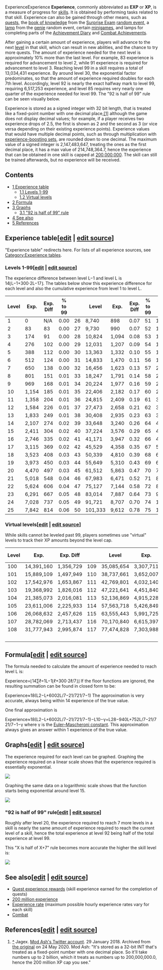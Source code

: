 ExperienceExperience
**Experience**, commonly abbreviated as **EXP** or **XP**, is a measure of progress for [skills](/w/Skills "Skills"). It is obtained by performing tasks related to that skill. Experience can also be gained through other means, such as [quests](/w/Quests "Quests"), the [book of knowledge](/w/Book_of_knowledge "Book of knowledge") from the [Surprise Exam](/w/Surprise_Exam "Surprise Exam") [random event](/w/Random_event "Random event"), a [lamp](/w/Lamp "Lamp") from the [genie](/w/Genie "Genie") random event, certain [minigames](/w/Minigames "Minigames"), and lamps for completing parts of the [Achievement Diary](/w/Achievement_Diary "Achievement Diary") and [Combat Achievements](/w/Combat_Achievements "Combat Achievements").


After gaining a certain amount of experience, players will advance to the next [level](/w/Level "Level") in that skill, which can result in new abilities, and the chance to try more quests. The amount of experience needed for the next level is approximately 10% more than the last level. For example, 83 experience is required for advancement to level 2, while 91 experience is required for advancement to level 3. Reaching level 99 in a skill requires a total of 13,034,431 experience. By around level 30, the exponential factor predominates, so that the amount of experience required doubles for each 7th level. Accordingly, level 92 is nearly the exact halfway mark to level 99, requiring 6,517,253 experience, and level 85 requires very nearly one quarter of the experience needed for level 99. The "92 is half of 99" rule can be seen visually below.


Experience is stored as a signed integer with 32 bit length, that is treated like a fixed-point number with one decimal place,[[1]](#cite_note-1) although the game does not display decimal values; for example, if a player receives two experience drops of 2.5, the first is shown as 2 and the second as 3 (or vice versa depending on their existing experience points). Experience values that would have multiple decimal points, such as through multiplication with [experience-boosting sets](/w/Experience-boosting_set "Experience-boosting set"), are rounded down to one decimal. The maximum value of a signed integer is 2,147,483,647, treating the ones as the first decimal place, it has a max value of 214,748,364.7, hence the experience that can be obtained in one skill is capped at [200,000,000](/w/200_million_experience "200 million experience"). The skill can still be trained afterwards, but no experience will be received.



## Contents


* [1 Experience table](#Experience_table)
	+ [1.1 Levels 1-99](#Levels_1-99)
	+ [1.2 Virtual levels](#Virtual_levels)
* [2 Formula](#Formula)
* [3 Graphs](#Graphs)
	+ [3.1 "92 is half of 99" rule](#"92_is_half_of_99"_rule)
* [4 See also](#See_also)
* [5 References](#References)



## Experience table[[edit](/w/Experience?section=1&veaction=edit "Edit section: Experience table") | [edit source](/w/Experience?action=edit&section=1 "Edit section's source code: Experience table")]


"Experience table" redirects here. For lists of all experience sources, see [Category:Experience tables](/w/Category:Experience_tables "Category:Experience tables"). 
### Levels 1-99[[edit](/w/Experience?section=2&veaction=edit "Edit section: Levels 1-99") | [edit source](/w/Experience?action=edit&section=2 "Edit section's source code: Levels 1-99")]


The experience difference between level L−1 and level L is 14⌊L−1+300⋅2L−17⌋. The tables below show this experience difference for each level and also the cumulative experience from level 1 to level L.





| Level | Exp. | Exp. Diff | % to 99 |  | Level | Exp. | Exp. Diff | % to 99 |  | Level | Exp. | Exp. Diff | % to 99 |  | Level | Exp. | Exp. Diff | % to 99 |
| --- | --- | --- | --- | --- | --- | --- | --- | --- | --- | --- | --- | --- | --- | --- | --- | --- | --- | --- |
| 1 | 0 | N/A | 0.00 | 26 | 8,740 | 898 | 0.07 | 51 | 111,945 | 10,612 | 0.86 | 76 | 1,336,443 | 126,022 | 10.25 |
| 2 | 83 | 83 | 0.00 | 27 | 9,730 | 990 | 0.07 | 52 | 123,660 | 11,715 | 0.95 | 77 | 1,475,581 | 139,138 | 11.32 |
| 3 | 174 | 91 | 0.00 | 28 | 10,824 | 1,094 | 0.08 | 53 | 136,594 | 12,934 | 1.05 | 78 | 1,629,200 | 153,619 | 12.50 |
| 4 | 276 | 102 | 0.00 | 29 | 12,031 | 1,207 | 0.09 | 54 | 150,872 | 14,278 | 1.16 | 79 | 1,798,808 | 169,608 | 13.80 |
| 5 | 388 | 112 | 0.00 | 30 | 13,363 | 1,332 | 0.10 | 55 | 166,636 | 15,764 | 1.28 | 80 | 1,986,068 | 187,260 | 15.24 |
| 6 | 512 | 124 | 0.00 | 31 | 14,833 | 1,470 | 0.11 | 56 | 184,040 | 17,404 | 1.41 | 81 | 2,192,818 | 206,750 | 16.82 |
| 7 | 650 | 138 | 0.00 | 32 | 16,456 | 1,623 | 0.13 | 57 | 203,254 | 19,214 | 1.56 | 82 | 2,421,087 | 228,269 | 18.57 |
| 8 | 801 | 151 | 0.01 | 33 | 18,247 | 1,791 | 0.14 | 58 | 224,466 | 21,212 | 1.72 | 83 | 2,673,114 | 252,027 | 20.51 |
| 9 | 969 | 168 | 0.01 | 34 | 20,224 | 1,977 | 0.16 | 59 | 247,886 | 23,420 | 1.90 | 84 | 2,951,373 | 278,259 | 22.64 |
| 10 | 1,154 | 185 | 0.01 | 35 | 22,406 | 2,182 | 0.17 | 60 | 273,742 | 25,856 | 2.10 | 85 | 3,258,594 | 307,221 | 25.00 |
| 11 | 1,358 | 204 | 0.01 | 36 | 24,815 | 2,409 | 0.19 | 61 | 302,288 | 28,546 | 2.32 | 86 | 3,597,792 | 339,198 | 27.60 |
| 12 | 1,584 | 226 | 0.01 | 37 | 27,473 | 2,658 | 0.21 | 62 | 333,804 | 31,516 | 2.56 | 87 | 3,972,294 | 374,502 | 30.48 |
| 13 | 1,833 | 249 | 0.01 | 38 | 30,408 | 2,935 | 0.23 | 63 | 368,599 | 34,795 | 2.83 | 88 | 4,385,776 | 413,482 | 33.65 |
| 14 | 2,107 | 274 | 0.02 | 39 | 33,648 | 3,240 | 0.26 | 64 | 407,015 | 38,416 | 3.12 | 89 | 4,842,295 | 456,519 | 37.15 |
| 15 | 2,411 | 304 | 0.02 | 40 | 37,224 | 3,576 | 0.29 | 65 | 449,428 | 42,413 | 3.45 | 90 | 5,346,332 | 504,037 | 41.02 |
| 16 | 2,746 | 335 | 0.02 | 41 | 41,171 | 3,947 | 0.32 | 66 | 496,254 | 46,826 | 3.81 | 91 | 5,902,831 | 556,499 | 45.29 |
| 17 | 3,115 | 369 | 0.02 | 42 | 45,529 | 4,358 | 0.35 | 67 | 547,953 | 51,699 | 4.20 | 92 | 6,517,253 | 614,422 | 50.00 |
| 18 | 3,523 | 408 | 0.03 | 43 | 50,339 | 4,810 | 0.39 | 68 | 605,032 | 57,079 | 4.64 | 93 | 7,195,629 | 678,376 | 55.20 |
| 19 | 3,973 | 450 | 0.03 | 44 | 55,649 | 5,310 | 0.43 | 69 | 668,051 | 63,019 | 5.13 | 94 | 7,944,614 | 748,985 | 60.95 |
| 20 | 4,470 | 497 | 0.03 | 45 | 61,512 | 5,863 | 0.47 | 70 | 737,627 | 69,576 | 5.66 | 95 | 8,771,558 | 826,944 | 67.30 |
| 21 | 5,018 | 548 | 0.04 | 46 | 67,983 | 6,471 | 0.52 | 71 | 814,445 | 76,818 | 6.25 | 96 | 9,684,577 | 913,019 | 74.30 |
| 22 | 5,624 | 606 | 0.04 | 47 | 75,127 | 7,144 | 0.58 | 72 | 899,257 | 84,812 | 6.90 | 97 | 10,692,629 | 1,008,052 | 82.03 |
| 23 | 6,291 | 667 | 0.05 | 48 | 83,014 | 7,887 | 0.64 | 73 | 992,895 | 93,638 | 7.62 | 98 | 11,805,606 | 1,112,977 | 90.57 |
| 24 | 7,028 | 737 | 0.05 | 49 | 91,721 | 8,707 | 0.70 | 74 | 1,096,278 | 103,383 | 8.41 | 99 | 13,034,431 | 1,228,825 | 100.00 |
| 25 | 7,842 | 814 | 0.06 | 50 | 101,333 | 9,612 | 0.78 | 75 | 1,210,421 | 114,143 | 9.29 |  |  |  |  |


### Virtual levels[[edit](/w/Experience?section=3&veaction=edit "Edit section: Virtual levels") | [edit source](/w/Experience?action=edit&section=3 "Edit section's source code: Virtual levels")]


While skills cannot be leveled past 99, players sometimes use "virtual" levels to track their XP amounts beyond the level cap.





| Level | Exp. | Exp. Diff |  | Level | Exp. | Exp. Diff |  | Level | Exp. | Exp. Diff |
| --- | --- | --- | --- | --- | --- | --- | --- | --- | --- | --- |
| 100 | 14,391,160 | 1,356,729 | 109 | 35,085,654 | 3,307,711 | 118 | 85,539,082 | 8,064,254 |
| 101 | 15,889,109 | 1,497,949 | 110 | 38,737,661 | 3,652,007 | 119 | 94,442,737 | 8,903,655 |
| 102 | 17,542,976 | 1,653,867 | 111 | 42,769,801 | 4,032,140 | 120 | 104,273,167 | 9,830,430 |
| 103 | 19,368,992 | 1,826,016 | 112 | 47,221,641 | 4,451,840 | 121 | 115,126,838 | 10,853,671 |
| 104 | 21,385,073 | 2,016,081 | 113 | 52,136,869 | 4,915,228 | 122 | 127,110,260 | 11,983,422 |
| 105 | 23,611,006 | 2,225,933 | 114 | 57,563,718 | 5,426,849 | 123 | 140,341,028 | 13,230,768 |
| 106 | 26,068,632 | 2,457,626 | 115 | 63,555,443 | 5,991,725 | 124 | 154,948,977 | 14,607,949 |
| 107 | 28,782,069 | 2,713,437 | 116 | 70,170,840 | 6,615,397 | 125 | 171,077,457 | 16,128,480 |
| 108 | 31,777,943 | 2,995,874 | 117 | 77,474,828 | 7,303,988 | 126 | 188,884,740 | 17,807,283 |
|  |  |  |  |  |  | Max | 200,000,000 | 11,115,260 |


## Formula[[edit](/w/Experience?section=4&veaction=edit "Edit section: Formula") | [edit source](/w/Experience?action=edit&section=4 "Edit section's source code: Formula")]


The formula needed to calculate the amount of experience needed to reach level L is:



Experience=⌊14∑ℓ=1L−1⌊ℓ+300⋅2ℓ/7⌋⌋
If the floor functions are ignored, the resulting summation can be found in closed form to be:



Experience≈18(L2−L+6002L/7−21/721/7−1)
The approximation is very accurate, always being within 14 experience of the true value.


One final approximation is



Experience≈18(L2−L+6002L/7−21/721/7−1)−L10−γ=L28−940L+752L/7−21/721/7−1−γ
where γ is the [Euler–Mascheroni constant](https://en.wikipedia.org/wiki/Euler%27s_constant). This approximation always gives an answer within 1 experience of the true value.



## Graphs[[edit](/w/Experience?section=5&veaction=edit "Edit section: Graphs") | [edit source](/w/Experience?action=edit&section=5 "Edit section's source code: Graphs")]


The experience required for each level can be graphed. Graphing the experience required on a linear scale shows that the experience required is essentially exponential.



[![](/images/thumb/Linear.png/500px-Linear.png?5fd2b)](/w/File:Linear.png)




Graphing the same data on a logarithmic scale shows that the function starts being exponential around level 15.



[![](/images/thumb/Log.png/500px-Log.png?9cffc)](/w/File:Log.png)




### "92 is half of 99" rule[[edit](/w/Experience?section=6&veaction=edit "Edit section: \"92 is half of 99\" rule") | [edit source](/w/Experience?action=edit&section=6 "Edit section's source code: \"92 is half of 99\" rule")]


Roughly after level 20, the experience required to reach 7 more levels in a skill is nearly the same amount of experience required to reach the current level of a skill, hence the total experience at level 92 being half of the total experience at level 99. 


This "X is half of X+7" rule becomes more accurate the higher the skill level is:



[![](/images/thumb/92_is_half_of_99_rule.png/500px-92_is_half_of_99_rule.png?f3105)](/w/File:92_is_half_of_99_rule.png)




## See also[[edit](/w/Experience?section=7&veaction=edit "Edit section: See also") | [edit source](/w/Experience?action=edit&section=7 "Edit section's source code: See also")]


* [Quest experience rewards](/w/Quest_experience_rewards "Quest experience rewards") (skill experience earned for the completion of quests)
* [200 million experience](/w/200_million_experience "200 million experience")
* [Experience rate](/w/Experience_rate "Experience rate") (maximum possible hourly experience rates vary for each skill)
* [Combat](/w/Combat "Combat")


## References[[edit](/w/Experience?section=8&veaction=edit "Edit section: References") | [edit source](/w/Experience?action=edit&section=8 "Edit section's source code: References")]


1. **[^](#cite_ref-1)** Jagex. [Mod Ash's Twitter account](https://archive.is/xtXW3). 29 January 2018. Archived from [the original](https://twitter.com/JagexAsh/status/957944398150602752) on 24 May 2020. Mod Ash: "It's stored as a 32-bit INT that's treated as a fixed-point number with one decimal place. So it'll take numbers up to 2 billion, which it treats as numbers up to 200,000,000.0, hence the 200 million XP cap you see."




